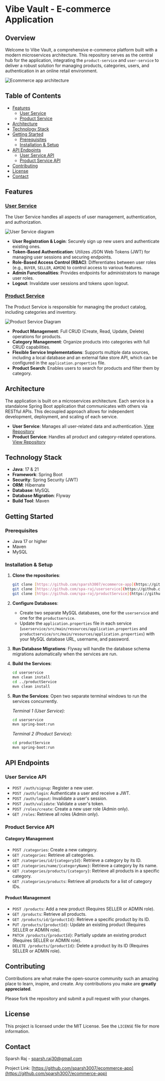 # Vibe Vault - E-commerce Application

## Overview

Welcome to Vibe Vault, a comprehensive e-commerce platform built with a modern microservices architecture. This repository serves as the central hub for the application, integrating the `product-service` and `user-service` to deliver a robust solution for managing products, categories, users, and authentication in an online retail environment.

![Ecommerce app architecture](https://github.com/sparsh3007/ecommerce-app/assets/49100336/05170673-7978-4438-bb0c-3993b3a988a1)

## Table of Contents
- [Features](#features)
  - [User Service](#user-service)
  - [Product Service](#product-service)
- [Architecture](#architecture)
- [Technology Stack](#technology-stack)
- [Getting Started](#getting-started)
  - [Prerequisites](#prerequisites)
  - [Installation & Setup](#installation--setup)
- [API Endpoints](#api-endpoints)
  - [User Service API](#user-service-api)
  - [Product Service API](#product-service-api)
- [Contributing](#contributing)
- [License](#license)
- [Contact](#contact)

## Features

### [User Service](https://github.com/spa-raj/userservice)

The User Service handles all aspects of user management, authentication, and authorization.

![User Service diagram](https://github.com/sparsh3007/ecommerce-app/assets/49100336/8b04a0b7-b4a4-4938-b195-d50fbe5938c8)

-   **User Registration & Login**: Securely sign up new users and authenticate existing ones.
-   **Token-Based Authentication**: Utilizes JSON Web Tokens (JWT) for managing user sessions and securing endpoints.
-   **Role-Based Access Control (RBAC)**: Differentiates between user roles (e.g., `BUYER`, `SELLER`, `ADMIN`) to control access to various features.
-   **Admin Functionalities**: Provides endpoints for administrators to manage user roles.
-   **Logout**: Invalidate user sessions and tokens upon logout.

### [Product Service](https://github.com/spa-raj/productService)

The Product Service is responsible for managing the product catalog, including categories and inventory.

![Product Service Diagram](https://github.com/sparsh3007/ecommerce-app/assets/49100336/043cf617-7e3c-46de-8bdf-efba4373af0e)

-   **Product Management**: Full CRUD (Create, Read, Update, Delete) operations for products.
-   **Category Management**: Organize products into categories with full CRUD capabilities.
-   **Flexible Service Implementations**: Supports multiple data sources, including a local database and an external fake store API, which can be configured in the `application.properties` file.
-   **Product Search**: Enables users to search for products and filter them by category.

## Architecture

The application is built on a microservices architecture. Each service is a standalone Spring Boot application that communicates with others via RESTful APIs. This decoupled approach allows for independent development, deployment, and scaling of each service.

-   **User Service**: Manages all user-related data and authentication. [View Repository](https://github.com/spa-raj/userservice)
-   **Product Service**: Handles all product and category-related operations. [View Repository](https://github.com/spa-raj/productService)

## Technology Stack

-   **Java**: 17 & 21
-   **Framework**: Spring Boot
-   **Security**: Spring Security (JWT)
-   **ORM**: Hibernate
-   **Database**: MySQL
-   **Database Migration**: Flyway
-   **Build Tool**: Maven

## Getting Started

### Prerequisites

-   Java 17 or higher
-   Maven
-   MySQL

### Installation & Setup

1.  **Clone the repositories**:
    ```bash
    git clone [https://github.com/sparsh3007/ecommerce-app](https://github.com/sparsh3007/ecommerce-app)
    git clone [https://github.com/spa-raj/userservice](https://github.com/spa-raj/userservice)
    git clone [https://github.com/spa-raj/productService](https://github.com/spa-raj/productService)
    ```

2.  **Configure Databases**:
    -   Create two separate MySQL databases, one for the `userservice` and one for the `productservice`.
    -   Update the `application.properties` file in each service (`userservice/src/main/resources/application.properties` and `productservice/src/main/resources/application.properties`) with your MySQL database URL, username, and password.

3.  **Run Database Migrations**:
    Flyway will handle the database schema migrations automatically when the services are run.

4.  **Build the Services**:
    ```bash
    cd userservice
    mvn clean install
    cd ../productService
    mvn clean install
    ```

5.  **Run the Services**:
    Open two separate terminal windows to run the services concurrently.

    *Terminal 1 (User Service):*
    ```bash
    cd userservice
    mvn spring-boot:run
    ```

    *Terminal 2 (Product Service):*
    ```bash
    cd productService
    mvn spring-boot:run
    ```

## API Endpoints

### User Service API

-   `POST /auth/signup`: Register a new user.
-   `POST /auth/login`: Authenticate a user and receive a JWT.
-   `POST /auth/logout`: Invalidate a user's session.
-   `POST /auth/validate`: Validate a user's token.
-   `POST /roles/create`: Create a new user role (Admin only).
-   `GET /roles`: Retrieve all roles (Admin only).

### Product Service API

#### Category Management
-   `POST /categories`: Create a new category.
-   `GET /categories`: Retrieve all categories.
-   `GET /categories/id/{categoryId}`: Retrieve a category by its ID.
-   `GET /categories/name/{categoryName}`: Retrieve a category by its name.
-   `GET /categories/products/{category}`: Retrieve all products in a specific category.
-   `GET /categories/products`: Retrieve all products for a list of category IDs.

#### Product Management
-   `POST /products`: Add a new product (Requires SELLER or ADMIN role).
-   `GET /products`: Retrieve all products.
-   `GET /products/id/{productId}`: Retrieve a specific product by its ID.
-   `PUT /products/{productId}`: Update an existing product (Requires SELLER or ADMIN role).
-   `PATCH /products/{productId}`: Partially update an existing product (Requires SELLER or ADMIN role).
-   `DELETE /products/{productId}`: Delete a product by its ID (Requires SELLER or ADMIN role).

## Contributing

Contributions are what make the open-source community such an amazing place to learn, inspire, and create. Any contributions you make are **greatly appreciated**.

Please fork the repository and submit a pull request with your changes.

## License

This project is licensed under the MIT License. See the `LICENSE` file for more information.

## Contact

Sparsh Raj - [sparsh.raj30@gmail.com](mailto:sparsh.raj30@gmail.com)

Project Link: [https://github.com/sparsh3007/ecommerce-app](https://github.com/sparsh3007/ecommerce-app)
